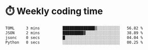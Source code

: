 
# :stopwatch: Weekly coding time
<!--START_SECTION:waka-->

```txt
TOML     3 mins          ██████████████▒░░░░░░░░░░   56.82 %
JSON     2 mins          █████████▓░░░░░░░░░░░░░░░   38.89 %
jsonc    0 secs          █░░░░░░░░░░░░░░░░░░░░░░░░   04.04 %
Python   0 secs          ░░░░░░░░░░░░░░░░░░░░░░░░░   00.25 %
```

<!--END_SECTION:waka-->


<!-- <p> <img src="https://github-readme-stats.vercel.app/api?username=cozgerest&show_icons=true&hide_border=false" />  </p> -->

